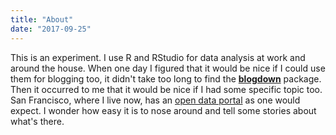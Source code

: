 ```yaml
---
title: "About"
date: "2017-09-25"
---
```


This is an experiment. I use R and RStudio for data analysis at work and around the house. When one day I figured that it would be nice if I could use them for blogging too, it didn't take too long to find the [**blogdown**](https://github.com/rstudio/blogdown) package. Then it occurred to me that it would be nice if I had some specific topic too. San Francisco, where I live now, has an [open data portal](https://datasf.org/) as one would expect. I wonder how easy it is to nose around and tell some stories about what's there.
